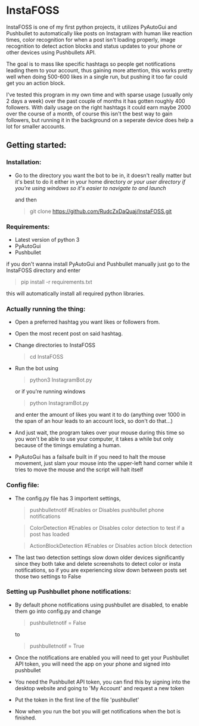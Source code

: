 # InstaFOSS

InstaFOSS is one of my first python projects, it utilizes PyAutoGui and Pushbullet to automatically like posts on Instagram 
with human like reaction times, color recognition for when a post isn't loading properly, image recognition to detect
action blocks and status updates to your phone or other devices using Pushbullets API.

The goal is to mass like specific hashtags so people get notifications leading them to your account, thus gaining more attention,
this works pretty well when doing 500-600 likes in a single run, but pushing it too far could get you an action block.

I've tested this program in my own time and with sparse usage (usually only 2 days a week) over the past couple of months it 
has gotten roughly 400 followers. With daily usage on the right hashtags it could earn maybe 2000 over the course of a month,
of course this isn't the best way to gain followers, but running it in the background on a seperate device does help a lot for smaller 
accounts.

## Getting started:

### Installation:
* Go to the directory you want the bot to be in, it doesn't really matter but it's best to do it either in your home directory *or your user directory if you're using windows so it's easier to navigate to and launch*

  and then
  >git clone https://github.com/RudcZxDaQuaj/InstaFOSS.git

### Requirements:
* Latest version of python 3
* PyAutoGui
* Pushbullet

if you don't wanna install PyAutoGui and Pushbullet manually just go to the InstaFOSS directory and enter
  >pip install -r requirements.txt

this will automatically install all required python libraries.

### Actually running the thing:
* Open a preferred hashtag you want likes or followers from.
* Open the most recent post on said hashtag.
* Change directories to InstaFOSS
  >cd InstaFOSS

* Run the bot using 
  >python3 InstagramBot.py 
  
  or if you're running windows
  >python InstagramBot.py

  and enter the amount of likes you want it to do (anything over 1000 in the span of an hour leads to an account lock, so don't do that...)
* And just wait, the program takes over your mouse during this time so you won't be able to use your computer, 
  it takes a while but only because of the timings emulating a human.
* PyAutoGui has a failsafe built in if you need to halt the mouse movement, just slam your mouse into the upper-left hand corner while it tries to move the mouse     and the script will halt itself

### Config file:
* The config.py file has 3 importent settings,
  >pushbulletnotif #Enables or Disables pushbullet phone notifications
  
  >ColorDetection #Enables or Disables color detection to test if a post has loaded
  
  >ActionBlockDetection #Enables or Disables action block detection
  
* The last two detection settings slow down older devices significantly since they both take and delete screenshots to detect color or insta notifications, so if you are experiencing slow down between posts set those two settings to False

### Setting up Pushbullet phone notifications:
* By default phone notifications using pushbullet are disabled, to enable them go into config.py and change
  >pushbulletnotif = False
  
  to
  >pushbulletnotif = True
  
* Once the notifications are enabled you will need to get your Pushbullet API token, you will need the app on your phone and signed into pushbullet
* You need the Pushbullet API token, you can find this by signing into the desktop website and going to 'My Account' and request a new token
* Put the token in the first line of the file 'pushbullet'
* Now when you run the bot you will get notifications when the bot is finished.

